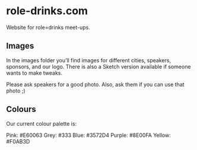 # role-drinks.com
Website for role=drinks meet-ups.

## Images
In the images folder you’ll find images for different cities, speakers, sponsors, and our logo. There is also a Sketch version available if someone wants to make tweaks.

Please ask speakers for a good photo. Also, ask them if you can use that photo ;)

## Colours

Our current colour palette is:

Pink: #E60063
Grey: #333
Blue: #3572D4
Purple: #8E00FA
Yellow: #F0AB3D
